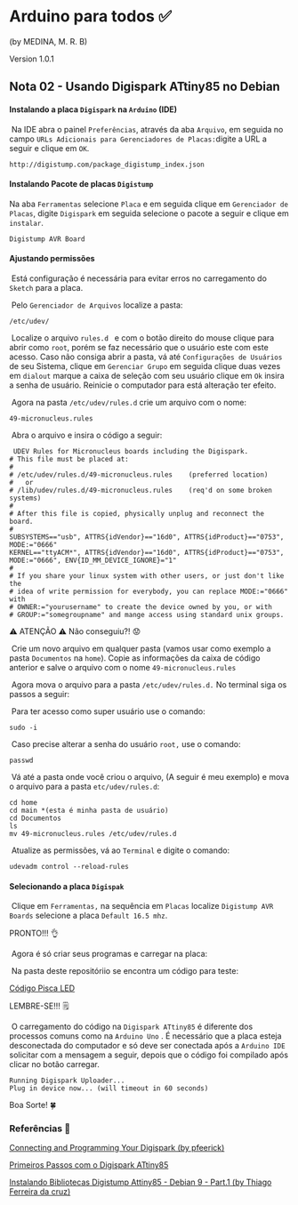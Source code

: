 # Arduino para todos :white_check_mark:

 (by MEDINA, M. R. B)

Version 1.0.1

## Nota 02 - Usando Digispark ATtiny85 no Debian

#### Instalando a placa `Digispark` na `Arduino` (IDE)

​	Na IDE abra o painel `Preferências`, através da aba `Arquivo`, em seguida no campo `URLs Adicionais para Gerenciadores de Placas:`digite a URL a seguir e clique em `OK`.

```
http://digistump.com/package_digistump_index.json
```

#### Instalando Pacote de placas `Digistump`

Na aba `Ferramentas` selecione `Placa` e em seguida clique em `Gerenciador de Placas`, digite `Digispark`   em seguida selecione o pacote a seguir e clique em `instalar`.

```
Digistump AVR Board
```

#### Ajustando permissões

​	Está configuração é necessária para evitar erros no carregamento do `Sketch` para a placa.

​	Pelo `Gerenciador de Arquivos` localize a pasta:

```
/etc/udev/
```

​	Localize o arquivo `rules.d ` e com o botão direito do mouse clique para abrir como `root`, porém se faz necessário que o usuário este com este acesso.  Caso não consiga abrir a pasta, vá até `Configurações de Usuários` de seu Sistema, clique em `Gerenciar Grupo` em seguida clique duas vezes em `dialout` marque a caixa de seleção com seu usuário clique em `Ok` insira a senha de usuário. Reinicie o computador para está alteração ter efeito.

​	Agora na pasta `/etc/udev/rules.d` crie um arquivo com o nome:

```
49-micronucleus.rules
```

​	Abra o arquivo e insira o código a seguir:

```
 UDEV Rules for Micronucleus boards including the Digispark.
# This file must be placed at:
#
# /etc/udev/rules.d/49-micronucleus.rules    (preferred location)
#   or
# /lib/udev/rules.d/49-micronucleus.rules    (req'd on some broken systems)
#
# After this file is copied, physically unplug and reconnect the board.
#
SUBSYSTEMS=="usb", ATTRS{idVendor}=="16d0", ATTRS{idProduct}=="0753", MODE:="0666"
KERNEL=="ttyACM*", ATTRS{idVendor}=="16d0", ATTRS{idProduct}=="0753", MODE:="0666", ENV{ID_MM_DEVICE_IGNORE}="1"
#
# If you share your linux system with other users, or just don't like the
# idea of write permission for everybody, you can replace MODE:="0666" with
# OWNER:="yourusername" to create the device owned by you, or with
# GROUP:="somegroupname" and mange access using standard unix groups.
```

:warning: ATENÇÃO :warning: Não conseguiu?! :worried: 

​	Crie um novo arquivo em qualquer pasta (vamos usar como exemplo a pasta `Documentos` na `home`). Copie as informações da caixa de código anterior e salve o arquivo com o nome `49-micronucleus.rules`

​	Agora mova o arquivo para a pasta `/etc/udev/rules.d.` No terminal siga os passos a seguir:

​	Para ter acesso como super usuário use o comando:

```
sudo -i
```

​	Caso precise alterar a senha do usuário `root,` use o comando:

```
passwd
```

​	Vá até a pasta onde você criou o arquivo, (A seguir é meu exemplo) e mova o arquivo para a pasta `etc/udev/rules.d`:

```
cd home
cd main *(esta é minha pasta de usuário)
cd Documentos
ls
mv 49-micronucleus.rules /etc/udev/rules.d
```

​	Atualize as permissões, vá ao `Terminal` e digite o comando:

```
udevadm control --reload-rules
```

#### Selecionando a placa `Digispak`

​	Clique em `Ferramentas,` na sequência em  `Placas` localize `Digistump AVR Boards` selecione a placa `Default 16.5 mhz`.

PRONTO!!! :ok_hand:

​	Agora é só criar seus programas e carregar na placa:

​	Na pasta deste repositóriio se encontra um código para teste:

[Código Pisca LED](arduino/blob/main/pisca_led/pisca_led.ino)

LEMBRE-SE!!! :spiral_notepad:

​	O carregamento do código na `Digispark ATtiny85` é diferente dos processos comuns como na `Arduino Uno` . É necessário que a placa esteja desconectada do computador e só deve ser conectada após a `Arduino IDE` solicitar com a mensagem a seguir, depois que o código foi compilado após clicar no botão carregar.

```
Running Digispark Uploader...
Plug in device now... (will timeout in 60 seconds)
```

Boa Sorte! :four_leaf_clover:

### Referências :book:

[Connecting and Programming Your Digispark (by pfeerick)](https://github.com/marciomedina3d/arduino/blob/main/pisca_led/pisca_led.ino )

[Primeiros Passos com o Digispark ATtiny85](https://www.robocore.net/tutoriais/primeiros-passos-digispark-attiny85)

[Instalando Bibliotecas Digistump Attiny85 - Debian 9 - Part.1 (by  Thiago Ferreira da cruz)](https://www.youtube.com/watch?v=WIGLa4vXrRs )